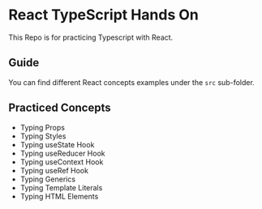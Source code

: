 # React TypeScript Hands On

This Repo is for practicing Typescript with React.

## Guide

You can find different React concepts examples under the `src` sub-folder.

## Practiced Concepts

- Typing Props
- Typing Styles
- Typing useState Hook
- Typing useReducer Hook
- Typing useContext Hook
- Typing useRef Hook
- Typing Generics
- Typing Template Literals
- Typing HTML Elements
